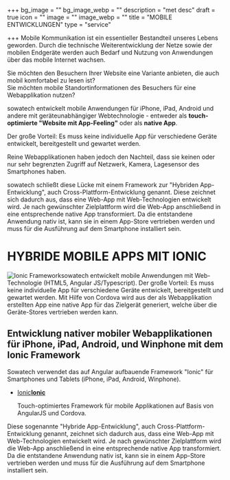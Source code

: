 +++
bg_image = ""
bg_image_webp = ""
description = "met desc"
draft = true
icon = ""
image = ""
image_webp = ""
title = "MOBILE ENTWICKLUNGEN"
type = "service"

+++
Mobile Kommunikation ist ein essentieller Bestandteil unseres Lebens geworden. Durch die technische Weiterentwicklung der Netze sowie der mobilen Endgeräte werden auch Bedarf und Nutzung von Anwendungen über das mobile Internet wachsen.

Sie möchten den Besuchern Ihrer Website eine Variante anbieten, die auch mobil komfortabel zu lesen ist?  
Sie möchten mobile Standortinformationen des Besuchers für eine Webapplikation nutzen?

sowatech entwickelt mobile Anwendungen für iPhone, iPad, Android und andere mit geräteunabhängiger Webtechnologie - entweder als **touch-optimierte "Website mit App-Feeling"** oder als **native App**.

Der große Vorteil: Es muss keine individuelle App für verschiedene Geräte entwickelt, bereitgestellt und gewartet werden.

Reine Webapplikationen haben jedoch den Nachteil, dass sie keinen oder nur sehr begrenzten Zugriff auf Netzwerk, Kamera, Lagesensor des Smartphones haben.

sowatech schließt diese Lücke mit einem Framework zur "Hybriden App-Entwicklung", auch Cross-Plattform-Entwicklung genannt. Diese zeichnet sich dadurch aus, dass eine Web-App mit Web-Technologien entwickelt wird. Je nach gewünschter Zielplattform wird die Web-App anschließend in eine entsprechende native App transformiert. Da die entstandene Anwendung nativ ist, kann sie in einem App-Store vertrieben werden und muss für die Ausführung auf dem Smartphone installiert sein. 

# HYBRIDE MOBILE APPS MIT IONIC

![Ionic Framework](../../../../portals/sowatech/Images/ionic.png)sowatech entwickelt mobile Anwendungen mit Web-Technologie (HTML5, Angular JS/Typescript). Der große Vorteil: Es muss keine individuelle App für verschiedene Geräte entwickelt, bereitgestellt und gewartet werden. Mit Hilfe von Cordova wird aus der als Webapplikation erstellten App eine native App für das Zielgerät generiert, welche über die Geräte-Stores vertrieben werden kann.

## Entwicklung nativer mobiler Webapplikationen für iPhone, iPad, Android, und Winphone mit dem Ionic Framework

Sowatech verwendet das auf Angular aufbauende Framework "Ionic" für Smartphones und Tablets (iPhone, iPad, Android, Winphone).

* [Ionic**Ionic**](http://www.ionicframework.com/)

  Touch-optimiertes Framework für mobile Applikationen auf Basis von AngularJS und Cordova.

Diese sogenannte "Hybride App-Entwicklung", auch Cross-Plattform-Entwicklung genannt, zeichnet sich dadurch aus, dass eine Web-App mit Web-Technologien entwickelt wird. Je nach gewünschter Zielplattform wird die Web-App anschließend in eine entsprechende native App transformiert. Da die entstandene Anwendung nativ ist, kann sie in einem App-Store vertrieben werden und muss für die Ausführung auf dem Smartphone installiert sein.